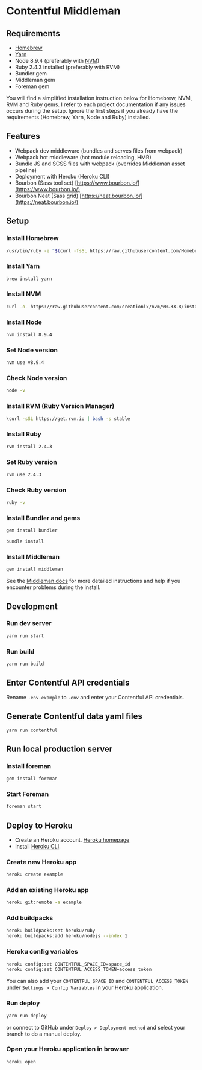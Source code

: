 # Contentful Middleman

## Requirements

- [Homebrew](https://brew.sh/)
- [Yarn](https://yarnpkg.com/)
- Node 8.9.4 (preferably with [NVM](https://github.com/creationix/nvm))
- Ruby 2.4.3 installed (preferably with RVM)
- Bundler gem
- Middleman gem
- Foreman gem

You will find a simplified installation instruction below for Homebrew, NVM, RVM and Ruby gems. I refer to each project documentation if any issues occurs during the setup. Ignore the first steps if you already have the requirements (Homebrew, Yarn, Node and Ruby) installed.

## Features

- Webpack dev middleware (bundles and serves files from webpack)
- Webpack hot middleware (hot module reloading, HMR)
- Bundle JS and SCSS files with webpack (overrides Middleman asset pipeline)
- Deployment with Heroku (Heroku CLI)
- Bourbon (Sass tool set) [https://www.bourbon.io/](https://www.bourbon.io/)
- Bourbon Neat (Sass grid) [https://neat.bourbon.io/](https://neat.bourbon.io/)

## Setup

### Install Homebrew

```bash
/usr/bin/ruby -e "$(curl -fsSL https://raw.githubusercontent.com/Homebrew/install/master/install)"
```

### Install Yarn

```bash
brew install yarn
```

### Install NVM

```bash
curl -o- https://raw.githubusercontent.com/creationix/nvm/v0.33.8/install.sh | bash
```

### Install Node

```bash
nvm install 8.9.4
```

### Set Node version

```bash
nvm use v8.9.4
```

### Check Node version

```bash
node -v
```

### Install RVM (Ruby Version Manager)

```bash
\curl -sSL https://get.rvm.io | bash -s stable
```

### Install Ruby

```bash
rvm install 2.4.3
```

### Set Ruby version

```bash
rvm use 2.4.3
```

### Check Ruby version

```bash
ruby -v
```

### Install Bundler and gems

```bash
gem install bundler
```

```bash
bundle install
```

### Install Middleman

```bash
gem install middleman
```

See the [Middleman docs](https://middlemanapp.com/basics/install/) for more detailed instructions and help if you encounter problems during the install.

## Development

### Run dev server

```bash
yarn run start
```

### Run build

```bash
yarn run build
```

## Enter Contentful API credentials

Rename `.env.example` to `.env` and enter your Contentful API credentials.

##  Generate Contentful data yaml files

```bash
yarn run contentful
```

## Run local production server

### Install foreman

```bash
gem install foreman
```

### Start Foreman

```bash
foreman start
```

## Deploy to Heroku

- Create an Heroku account. [Heroku homepage](https://www.heroku.com/)
- Install [Heroku CLI](https://devcenter.heroku.com/articles/heroku-cli).

### Create new Heroku app

```bash
heroku create example
```

### Add an existing Heroku app

```bash
heroku git:remote -a example
```

### Add buildpacks

```bash
heroku buildpacks:set heroku/ruby
heroku buildpacks:add heroku/nodejs --index 1
```

### Heroku config variables

```bash
heroku config:set CONTENTFUL_SPACE_ID=space_id
heroku config:set CONTENTFUL_ACCESS_TOKEN=access_token
```

You can also add your `CONTENTFUL_SPACE_ID` and `CONTENTFUL_ACCESS_TOKEN` under `Settings > Config Variables` in your Heroku application.

### Run deploy

```bash
yarn run deploy
```

or connect to GitHub under `Deploy > Deployment method` and select your branch to do a manual deploy.

### Open your Heroku application in browser

```bash
heroku open
```
